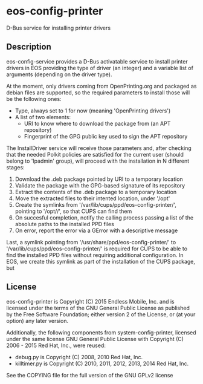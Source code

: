 # eos-config-printer
D-Bus service for installing printer drivers

## Description

eos-config-service provides a D-Bus activatable service to install
printer drivers in EOS providing the type of driver (an integer)
and a variable list of arguments (depending on the driver type).

At the moment, only drivers coming from OpenPrinting.org and packaged
as debian files are supported, so the required parameters to install
those will be the following ones:

  * Type, always set to 1 for now (meaning 'OpenPrinting drivers')
  * A list of two elements:
    * URI to know where to download the package from (an APT repository)
    * Fingerprint of the GPG public key used to sign the APT repository

The InstallDriver service will receive those parameters and, after
checking that the needed Polkit policies are satisfied for the current
user (should belong to 'lpadmin' group), will proceed with the
installation in N different stages:

  1. Download the .deb package pointed by URI to a temporary location
  2. Validate the package with the GPG-based signature of its repository
  3. Extract the contents of the .deb package to a temporary location
  4. Move the extracted files to their intented location, under '/opt'
  5. Create the symlinks from '/var/lib/cups/ppd/eos-config-printer/',
     pointing to '/opt/<driver-package>/', so that CUPS can find them
  6. On succesful completion, notify the calling process passing a
     list of the absolute paths to the installed PPD files
  7. On error, report the error via a GError with a descriptive message

Last, a symlink pointing from '/usr/share/ppd/eos-config-printer/' to
'/var/lib/cups/ppd/eos-config-printer/' is required for CUPS to be
able to find the installed PPD files without requiring additional
configuration. In EOS, we create this symlink as part of the
installation of the CUPS package, but

## License

eos-config-printer is Copyright (C) 2015 Endless Mobile, Inc. and
is licensed under the terms of the GNU General Public License as
published by the Free Software Foundation; either version 2 of
the License, or (at your option) any later version.

Additionally, the following components from system-config-printer,
licensed under the same license GNU General Public License with
Copyright (C) 2006 - 2015 Red Hat, Inc., were reused:
  * debug.py is Copyright (C) 2008, 2010 Red Hat, Inc.
  * killtimer.py is Copyright (C) 2010, 2011, 2012, 2013, 2014 Red Hat, Inc.

See the COPYING file for the full version of the GNU GPLv2 license
